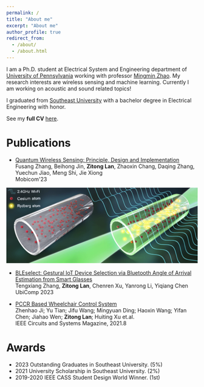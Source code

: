 ```yaml
---
permalink: /
title: "About me"
excerpt: "About me"
author_profile: true
redirect_from: 
  - /about/
  - /about.html
---
```


I am a Ph.D. student at Electrical System and Engineering department of [University of Pennsylvania](https://www.seas.upenn.edu/) working with professor [Mingmin Zhao](https://www.cis.upenn.edu/~mingminz/). My research interests are wireless sensing and machine learning. Currently I am working on acoustic and sound related topics!

I graduated from [Southeast University](https://www.seu.edu.cn/) with a bachelor degree in Electrical Engineering with honor.


<!-- I have worked with [Jie Xiong](https://people.cs.umass.edu/~jxiong/) and [Fusang Zhang](https://people.ucas.edu.cn/~zhangfusang?language=en) in quantum wireless sensing system implementation and evaluation. I have also worked on realizing intermittent computing on Arduino with [Yang Zhang](https://yangzhang.dev/). With [Tengxiang Zhang](https://txzhang.info/), I have built a novel interaction system leveraging BLE direction findings to help users select IoT devices.  -->


See my **full CV** [here](http://zitonglan.github.io/files/cv.pdf).

Publications
======

* [Quantum Wireless Sensing: Principle, Design and Implementation](http://zitonglan.github.io/files/quantum.pdf)<br>
  Fusang Zhang, Beihong Jin, **Zitong Lan**, Zhaoxin Chang, Daqing Zhang, Yuechun Jiao, Meng Shi, Jie Xiong<br>
  Mobicom'23    

<!-- <img src="images/quantum.png" alt="Description of image" width="600"> -->
![Figure Description](images/quantum.png)

<!-- * A work about realizing intermittent computing on Arduino<br>
  **Zitong Lan**, Yang Zhang<br>
  In submission -->


* [BLEselect: Gestural IoT Device Selection via Bluetooth Angle of Arrival Estimation from Smart Glasses](http://zitonglan.github.io/files/BLEselect.pdf)<br>
  Tengxiang Zhang, **Zitong Lan**, Chenren Xu, Yanrong Li, Yiqiang Chen<br>
  UbiComp 2023


* [PCCR Based Wheelchair Control System](http://zitonglan.github.io/files/pccr.pdf)<br>
  Zhenhao Ji; Yu Tian; Jifu Wang; Mingyuan Ding; Haoxin Wang; Yifan Chen; Jiahao Wen; **Zitong Lan**; Huiting Xu et.al.<br> 
  IEEE Circuits and Systems Magazine, 2021.8


<!-- Research experience
======
* Umass Amherst -- Aug. 2022 - Now<br>
  Research Topics: Wireless Sensing, Signal Processing<br>
  Supervisor: Prof. Jie Xiong & Prof. Fusang Zhang

* University of California, Los Angeles -- Oct. 2022 - Jan. 2023<br>
  Research Topics: Intermittent Computing, Arduino Development<br>
  Supervisor: Prof. Yang Zhang

* Institute of Computing Technology, CAS --  Apr. 2021 - Aug. 2022<br>
  Research Topics: Bluetooth Low Energy, Direction Finding, Ubiquitous Computing<br>
  Supervisor: Prof. Tengxiang Zhang -->

Awards
=====
* 2023 Outstanding Graduates in Southeast University. (5%)
* 2021 University Scholarship in Southeast University. (2%)
* 2019-2020 IEEE CASS Student Design World Winner. (1st)